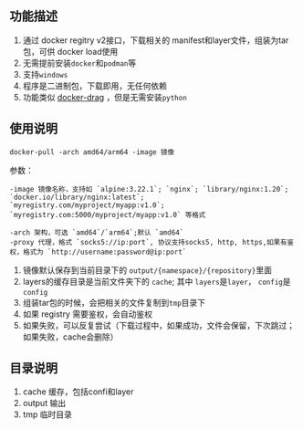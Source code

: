 
## 功能描述
1. 通过 docker regitry v2接口，下载相关的 manifest和layer文件，组装为tar包，可供 docker load使用
2. 无需提前安装`docker`和`podman`等
3. 支持`windows`
4. 程序是二进制包，下载即用，无任何依赖
5. 功能类似 [docker-drag](https://github.com/NotGlop/docker-drag) ，但是无需安装`python`

## 使用说明
```
docker-pull -arch amd64/arm64 -image 镜像 
```

参数：
```
-image 镜像名称，支持如 `alpine:3.22.1`; `nginx`; `library/nginx:1.20`; `docker.io/library/nginx:latest`; `myregistry.com/myproject/myapp:v1.0`; `myregistry.com:5000/myproject/myapp:v1.0` 等格式

-arch 架构，可选 `amd64`/`arm64`;默认 `amd64`
-proxy 代理，格式 `socks5://ip:port`, 协议支持socks5, http, https,如果有鉴权，格式为 `http://username:password@ip:port`
```


1. 镜像默认保存到当前目录下的 `output/{namespace}/{repository}`里面
2. layers的缓存目录是当前文件夹下的 `cache`; 其中 `layers`是`layer`， `config`是`config`
3. 组装tar包的时候，会把相关的文件复制到`tmp`目录下
4. 如果 registry 需要鉴权，会自动鉴权
5. 如果失败，可以反复尝试（下载过程中，如果成功，文件会保留，下次跳过；如果失败，cache会删除）


## 目录说明
1. cache 缓存，包括confi和layer
2. output 输出
3. tmp 临时目录
